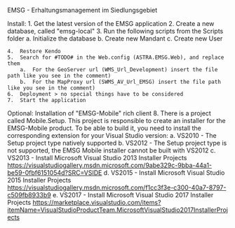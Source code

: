 EMSG - Erhaltungsmanagement im Siedlungsgebiet
 
Install:
	1.	Get the latest version of the EMSG application
	2.	Create a new database, called "emsg-local"
	3.	Run the following scripts from the Scripts folder
		a.	Initialize the database
		b.	Create new Mandant
		c.	Create new User

	4.	Restore Kendo
	5.	Search for #TODO# in the Web.config (ASTRA.EMSG.Web), and replace them
		a.	For the GeoServer url (WMS_Url_Development) insert the file path like you see in the comment)
		b.	For the MapProxy url (SWMS_AV_Url_EMSG) insert the file path like you see in the comment)
	6.	Deployment > no special things have to be considered
	7.	Start the application


Optional: Installation of "EMSG-Mobile" rich client
	8.	There is a project called Mobile.Setup. This project is responsible to create an installer for the EMSG-Mobile product.
		To be able to build it, you need to install the corresponding extension for your Visual Studio version:
		a.	VS2010 - The Setup project type natively supported 
		b.	VS2012 - The Setup project type is not supported, the EMSG Mobile installer cannot be built with VS2012
		c.	VS2013 - Install Microsoft Visual Studio 2013 Installer Projects https://visualstudiogallery.msdn.microsoft.com/9abe329c-9bba-44a1-be59-0fbf6151054d?SRC=VSIDE
		d.	VS2015 - Install Microsoft Visual Studio 2015 Installer Projects  https://visualstudiogallery.msdn.microsoft.com/f1cc3f3e-c300-40a7-8797-c509fb8933b9
		e.	VS2017 - Install Microsoft Visual Studio 2017 Installer Projects https://marketplace.visualstudio.com/items?itemName=VisualStudioProductTeam.MicrosoftVisualStudio2017InstallerProjects
